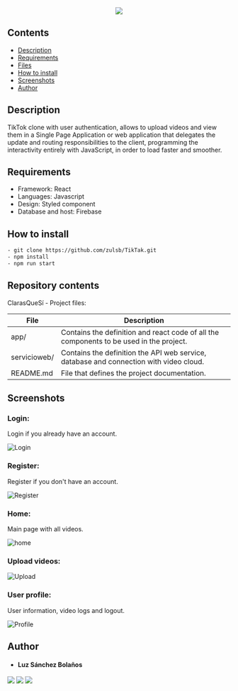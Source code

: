 <div align= center><img src='https://user-images.githubusercontent.com/7723544/119770735-376f5080-be82-11eb-96c8-79df597306fe.png'></div>

## Contents

* [Description](https://github.com/zulsb/TikTak#description)
* [Requirements](https://github.com/zulsb/TikTak#requirements)
* [Files](https://github.com/zulsb/TikTak#repository-contents)
* [How to install](https://github.com/zulsb/TikTak#how-to-install)
* [Screenshots](https://github.com/zulsb/TikTak#screenshots)
* [Author](https://github.com/zulsb/TikTak#author)


## Description
TikTok clone with user authentication, allows to upload videos and view them in a Single Page Application or web application that delegates the update and routing responsibilities to the client, programming the interactivity entirely with JavaScript, in order to load faster and smoother. 

## Requirements
* Framework: React
* Languages: Javascript 
* Design: Styled component
* Database and host: Firebase 

## How to install

```bash
- git clone https://github.com/zulsb/TikTak.git
- npm install
- npm run start
```


## Repository contents
ClarasQueSí - Project files:

|   **File**   |   **Description**   |
| -------------- | --------------------- |
|app/ | Contains the definition and react code of all the components to be used in the project. |
|servicioweb/ | Contains the definition the API web service, database and connection with video cloud.|
|README.md | File that defines the project documentation. |

## Screenshots

### Login:
Login if you already have an account.

![Login](https://user-images.githubusercontent.com/7723544/119773931-fcbbe700-be86-11eb-83ad-a09c936b13ed.png)

### Register:
Register if you don't have an account.

![Register](https://user-images.githubusercontent.com/7723544/119773933-fd547d80-be86-11eb-8d94-1c3062eb8cc7.png)

### Home:
Main page with all videos.

![home](https://user-images.githubusercontent.com/7723544/119774356-ab602780-be87-11eb-8e91-5723e07f6bad.png)


### Upload videos:
![Upload](https://user-images.githubusercontent.com/7723544/119774355-ab602780-be87-11eb-8638-f43d614e9cfe.png)

### User profile:
User information, video logs and logout.

![Profile](https://user-images.githubusercontent.com/7723544/119774352-aa2efa80-be87-11eb-8520-daf21f63e738.png)


## Author

* #### Luz Sánchez Bolaños
[<img src="https://img.shields.io/badge/LuzSanchez-%230077B5.svg?&style=flat-square&logo=linkedin&logoColor=white"/>](https://www.linkedin.com/in/luzsanchezb/)
[<img src="https://img.shields.io/badge/@LuzSanchezB-%231da1f2.svg?&style=flat-square&logo=twitter&logoColor=white"/>](https://twitter.com/LuzSanchezB)
[<img src="https://img.shields.io/badge/zulsb-332B40?&style=flat-square&logo=Github&logoColor=white"/>](https://github.com/zulsb)
